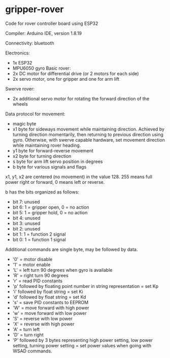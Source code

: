 # gripper-rover
Code for rover controller board using ESP32

Compiler: Arduino IDE, version 1.8.19

Connectivity: bluetooth

Electronics:
- 1x ESP32
- MPU6050 gyro
Basic rover:
- 2x DC motor for differential drive (or 2 motors for each side)
- 2x servo motor, one for gripper and one for arm lift

Swerve rover:
- 2x additional servo motor for rotating the forward direction of the wheels  

Data protocol for movement:
- magic byte
- x1 byte for sideways movement while maintaining direction. Achieved by turning direction momentarily, then returning to previous direction using gyro. Otherwise, with swerve capable hardware, set movement direction while maintaining rover heading.
- y1 byte for forward-reverse movement
- x2 byte for turning direction
- s byte for arm lift servo position in degrees
- b byte for various signals and flags

x1, y1, x2 are centered (no movement) in the value 128. 255 means full power right or forward, 0 means left or reverse.

b has the bits organized as follows:

- bit 7: unused
- bit 6: 1 = gripper open, 0 = no action
- bit 5: 1 = gripper hold, 0 = no action
- bit 4: unused
- bit 3: unused
- bit 2: unused
- bit 1: 1 = function 2 signal
- bit 0: 1 = function 1 signal

Additional commands are single byte, may be followed by data.
- '0' = motor disable
- '1' = motor enable
- 'L' = left turn 90 degrees when gyro is available
- 'R' = right turn 90 degrees
- 'r' = read PID constants
- 'p' followed by floating point number in string representation = set Kp
- 'i' followed by float string = set Ki
- 'd' followed by float string = set Kd
- 's' = save PID constants to EEPROM
- 'W' = move forward with high power
- 'w' = move forward with low power
- 'S' = reverse with low power
- 'X' = reverse with high power
- 'A' = turn left
- 'D' = turn right
- 'P' followed by 3 bytes representing high power setting, low power setting, turning power setting = set power values when going with WSAD commands.

